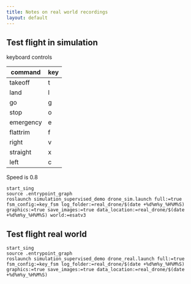 ```yaml
---
title: Notes on real world recordings
layout: default
---
```


## Test flight in simulation

keyboard controls

|command|key|
|-------|---|
|takeoff| t |
|land   | l |
|go     | g |
|stop   | o |
|emergency|e|
|flattrim|f |
|right  | v |
|straight|x |
|left   | c |

Speed is 0.8

```
start_sing
source .entrypoint_graph
roslaunch simulation_supervised_demo drone_sim.launch full:=true fsm_config:=key_fsm log_folder:=real_drone/$(date +%d%m%y_%H%M%S) graphics:=true save_images:=true data_location:=real_drone/$(date +%d%m%y_%H%M%S) world:=esatv3
```

## Test flight real world

```
start_sing
source .entrypoint_graph
roslaunch simulation_supervised_demo drone_real.launch full:=true fsm_config:=key_fsm log_folder:=real_drone/$(date +%d%m%y_%H%M%S) graphics:=true save_images:=true data_location:=real_drone/$(date +%d%m%y_%H%M%S)
```
